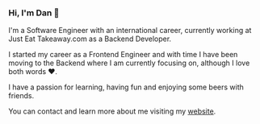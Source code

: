 ### Hi, I'm Dan 👋

I'm a Software Engineer with an international career, currently working at Just Eat Takeaway.com as a Backend Developer. 

I started my career as a Frontend Engineer and with time I have been moving to the Backend where I am currently focusing on, although I love both words ❤️.

I have a passion for learning, having fun and enjoying some beers with friends.

You can contact and learn more about me visiting my [website](https://danrleyt.github.io/).

<!--
**danrleyt/danrleyt** is a ✨ _special_ ✨ repository because its `README.md` (this file) appears on your GitHub profile.

Here are some ideas to get you started:

- 🔭 I’m currently working on ...
- 🌱 I’m currently learning ...
- 👯 I’m looking to collaborate on ...
- 🤔 I’m looking for help with ...
- 💬 Ask me about ...
- 📫 How to reach me: ...
- 😄 Pronouns: ...
- ⚡ Fun fact: ...
-->
